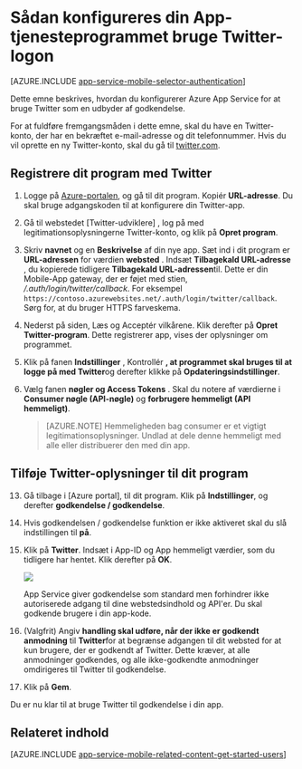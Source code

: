 <properties
    pageTitle="Sådan konfigureres Twitter godkendelse for din App Services-program"
    description="Lær, hvordan du konfigurerer Twitter godkendelse for din App Services-program."
    services="app-service"
    documentationCenter=""
    authors="mattchenderson"
    manager="erikre"
    editor=""/>

<tags
    ms.service="app-service-mobile"
    ms.workload="mobile"
    ms.tgt_pltfrm="na"
    ms.devlang="multiple"
    ms.topic="article"
    ms.date="10/01/2016"
    ms.author="mahender"/>

# <a name="how-to-configure-your-app-service-application-to-use-twitter-login"></a>Sådan konfigureres din App-tjenesteprogrammet bruge Twitter-logon

[AZURE.INCLUDE [app-service-mobile-selector-authentication](../../includes/app-service-mobile-selector-authentication.md)]

Dette emne beskrives, hvordan du konfigurerer Azure App Service for at bruge Twitter som en udbyder af godkendelse.

For at fuldføre fremgangsmåden i dette emne, skal du have en Twitter-konto, der har en bekræftet e-mail-adresse og dit telefonnummer. Hvis du vil oprette en ny Twitter-konto, skal du gå til <a href="http://go.microsoft.com/fwlink/p/?LinkID=268287" target="_blank">twitter.com</a>.

## <a name="register"> </a>Registrere dit program med Twitter


1. Logge på [Azure-portalen], og gå til dit program. Kopiér **URL-adresse**. Du skal bruge adgangskoden til at konfigurere din Twitter-app.

2. Gå til webstedet [Twitter-udviklere] , log på med legitimationsoplysningerne Twitter-konto, og klik på **Opret program**.

3. Skriv **navnet** og en **Beskrivelse** af din nye app. Sæt ind i dit program er **URL-adressen** for værdien **websted** . Indsæt **Tilbagekald URL-adresse** , du kopierede tidligere **Tilbagekald URL-adressen**til. Dette er din Mobile-App gateway, der er føjet med stien, _/.auth/login/twitter/callback_. For eksempel `https://contoso.azurewebsites.net/.auth/login/twitter/callback`. Sørg for, at du bruger HTTPS farveskema.

3.  Nederst på siden, Læs og Acceptér vilkårene. Klik derefter på **Opret Twitter-program**. Dette registrerer app, vises der oplysninger om programmet.

4. Klik på fanen **Indstillinger** , Kontrollér **, at programmet skal bruges til at logge på med Twitter**og derefter klikke på **Opdateringsindstillinger**.

5. Vælg fanen **nøgler og Access Tokens** . Skal du notere af værdierne i **Consumer nøgle (API-nøgle)** og **forbrugere hemmeligt (API hemmeligt)**.

    > [AZURE.NOTE] Hemmeligheden bag consumer er et vigtigt legitimationsoplysninger. Undlad at dele denne hemmeligt med alle eller distribuerer den med din app.


## <a name="secrets"> </a>Tilføje Twitter-oplysninger til dit program

13. Gå tilbage i [Azure portal], til dit program. Klik på **Indstillinger**, og derefter **godkendelse / godkendelse**.

14. Hvis godkendelsen / godkendelse funktion er ikke aktiveret skal du slå indstillingen til **på**.

15. Klik på **Twitter**. Indsæt i App-ID og App hemmeligt værdier, som du tidligere har hentet. Klik derefter på **OK**.

    ![][1]

    App Service giver godkendelse som standard men forhindrer ikke autoriserede adgang til dine webstedsindhold og API'er. Du skal godkende brugere i din app-kode.

17. (Valgfrit) Angiv **handling skal udføre, når der ikke er godkendt anmodning** til **Twitter**for at begrænse adgangen til dit websted for at kun brugere, der er godkendt af Twitter. Dette kræver, at alle anmodninger godkendes, og alle ikke-godkendte anmodninger omdirigeres til Twitter til godkendelse.

17. Klik på **Gem**.

Du er nu klar til at bruge Twitter til godkendelse i din app.

## <a name="related-content"> </a>Relateret indhold

[AZURE.INCLUDE [app-service-mobile-related-content-get-started-users](../../includes/app-service-mobile-related-content-get-started-users.md)]



<!-- Images. -->

[0]: ./media/app-service-mobile-how-to-configure-twitter-authentication/app-service-twitter-redirect.png
[1]: ./media/app-service-mobile-how-to-configure-twitter-authentication/mobile-app-twitter-settings.png

<!-- URLs. -->

[Twitter udviklere]: http://go.microsoft.com/fwlink/p/?LinkId=268300
[Azure-portalen]: https://portal.azure.com/
[xamarin]: ../app-services-mobile-app-xamarin-ios-get-started-users.md
